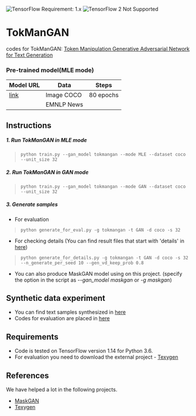 ![TensorFlow Requirement: 1.x](https://img.shields.io/badge/TensorFlow%20Requirement-1.x-brightgreen)
![TensorFlow 2 Not Supported](https://img.shields.io/badge/TensorFlow%202%20Not%20Supported-%E2%9C%95-red.svg)

# TokManGAN
codes for TokManGAN: [Token Manipulation Generative Adversarial Network for Text Generation](https://arxiv.org/pdf/2005.02794.pdf) 



### Pre-trained model(MLE mode)
| Model URL                                                                 | Data       | Steps        |
|---------------------------------------------------------------------------|------------|--------------|
| [link](https://drive.google.com/open?id=1Sr7zah3GC9ekLqsgT3qlF1vLQ9KdRkVD)| Image COCO | 80 epochs    |
|  | EMNLP News |    |

## Instructions
##### 1. Run TokManGAN in MLE mode
> `python train.py --gan_model tokmangan --mode MLE --dataset coco --unit_size 32` 
##### 2. Run TokManGAN in GAN mode
> `python train.py --gan_model tokmangan --mode GAN --dataset coco --unit_size 32` 
##### 3. Generate samples
* For evaluation
> `python generate_for_eval.py -g tokmangan -t GAN -d coco -s 32`
* For checking details (You can find result files that start with 'details' in <a href="./save/coco_tokmangan">here</a>)
> `python generate_for_details.py -g tokmangan -t GAN -d coco -s 32 --n_generate_per_seed 10 --gen_vd_keep_prob 0.8`

   
+ You can also produce MaskGAN model using on this project. (specify the option in the script as *--gan_model maskgan* or *-g maskgan*)

## Synthetic data experiment
* You can find text samples synthesized in <a href="./save/coco_tokmangan">here</a>
* Codes for evaluation are placed in <a href="./evaluation.ipynb">here</a>

## Requirements
* Code is tested on TensorFlow version 1.14 for Python 3.6.
* For evaluation you need to download the external project - [Texygen](https://github.com/geek-ai/Texygen)

## References
We have helped a lot in the following projects.
- [MaskGAN](https://github.com/tensorflow/models/tree/master/research/maskgan)
- [Texygen](https://github.com/geek-ai/Texygen)